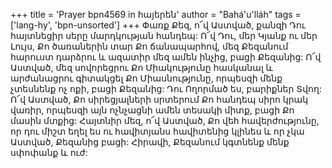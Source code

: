 +++
title = 'Prayer bpn4569 in հայերեն'
author = "Bahá'u'lláh"
tags = ['lang-hy', 'bpn-unsorted']
+++
Փառք Քեզ, ո՜վ Աստված, քանզի Դու հայտնեցիր սերը մարդկության հանդեպ: Ո՜վ Դու, մեր Կյանք ու մեր Լույս, Քո ծառաներին տար Քո ճանապարհով, մեզ Քեզանում հարուստ դարձրու և ազատիր մեզ ամեն ինչից, բացի Քեզանից:
	Ո՜վ Աստված, մեզ սովորեցրու Քո Միակությունը հասկանալ և արժանացրու գիտակցել Քո Միասնությունը, որպեսզի մենք չտեսնենք ոչ ոքի, բացի Քեզանից: Դու Ողորմած ես, բարիքներ Տվող:
	Ո՜վ Աստված, Քո սիրեցյալների սրտերում Քո հանդեպ սիրո կրակ վառիր, որպեսզի այն ոչնչացնի ամեն տեսակի միտք, բացի Քո մասին մտքից:
	Հայտնիր մեզ, ո՜վ Աստված, Քո վեհ հավերժությունը, որ դու միշտ եղել ես ու հավիտյանս հավիտենից կլինես և որ չկա Աստված, Քեզանից բացի: Հիրավի, Քեզանում կգտնենք մենք սփոփանք և ուժ:
